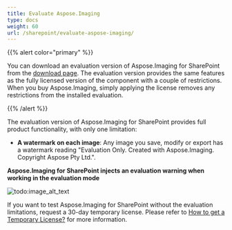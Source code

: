 ```yaml
---
title: Evaluate Aspose.Imaging
type: docs
weight: 60
url: /sharepoint/evaluate-aspose-imaging/
---
```


{{% alert color="primary" %}} 

You can download an evaluation version of Aspose.Imaging for SharePoint from the [download page](http://www.aspose.com/community/files/73/sharepoint-components/aspose-imaging-for-sharepoint/default.aspx). The evaluation version provides the same features as the fully licensed version of the component with a couple of restrictions. When you buy Aspose.Imaging, simply applying the license removes any restrictions from the installed evaluation.

{{% /alert %}} 

The evaluation version of Aspose.Imaging for SharePoint provides full product functionality, with only one limitation:

- **A watermark on each image**: Any image you save, modify or export has a watermark reading "Evaluation Only. Created with Aspose.Imaging. Copyright Aspose Pty Ltd.".

**Aspose.Imaging for SharePoint injects an evaluation warning when working in the evaluation mode** 

![todo:image_alt_text](/plugins/servlet/confluence/placeholder/unknown-attachment)

If you want to test Aspose.Imaging for SharePoint without the evaluation limitations, request a 30-day temporary license. Please refer to [How to get a Temporary License?](http://www.aspose.com/purchase/templicense.aspx) for more information.
